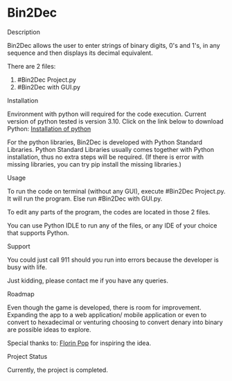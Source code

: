 # Bin2Dec
Description

Bin2Dec allows the user to enter strings of binary digits, 0's and 1's, in any sequence and then displays its decimal equivalent.

There are 2 files:

1. #Bin2Dec Project.py
2. #Bin2Dec with GUI.py

Installation

Environment with python will required for the code execution. Current version of python tested is version 3.10. Click on the link below to download Python:
[Installation of python](https://www.python.org/downloads/)

For the python libraries, Bin2Dec is developed with Python Standard Libraries. Python Standard Libraries usually comes together with Python installation, thus no extra steps will be required. (If there is error with missing libraries, you can try pip install the missing libraries.)

Usage

To run the code on terminal (without any GUI), execute #Bin2Dec Project.py. It will run the program. Else run #Bin2Dec with GUI.py.

To edit any parts of the program, the codes are  located in those 2 files.

You can use Python IDLE to run any of the files, or any IDE of your choice that supports Python.

Support

You could just call 911 should you run into errors because the developer is busy with life.

Just kidding, please contact me if you have any queries.

Roadmap

Even though the game is developed, there is room for improvement. Expanding the app to a web application/ mobile application or even to convert to hexadecimal or venturing choosing to convert denary into binary are possible ideas to explore.

Special thanks to:
[Florin Pop](https://github.com/florinpop17/app-ideas) for inspiring the idea.

Project Status

Currently, the project is completed.
